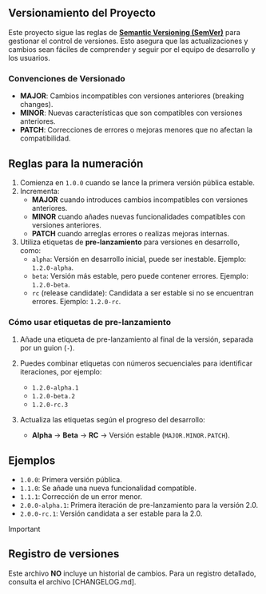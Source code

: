 ## Versionamiento del Proyecto

Este proyecto sigue las reglas de [**Semantic Versioning (SemVer)**](https://semver.org/) para gestionar el control de versiones. Esto asegura que las actualizaciones y cambios sean fáciles de comprender y seguir por el equipo de desarrollo y los usuarios.

### Convenciones de Versionado

- **MAJOR**: Cambios incompatibles con versiones anteriores (breaking changes).
- **MINOR**: Nuevas características que son compatibles con versiones anteriores.
- **PATCH**: Correcciones de errores o mejoras menores que no afectan la compatibilidad.

## Reglas para la numeración

1. Comienza en `1.0.0` cuando se lance la primera versión pública estable.
2. Incrementa:
   - **MAJOR** cuando introduces cambios incompatibles con versiones anteriores.
   - **MINOR** cuando añades nuevas funcionalidades compatibles con versiones anteriores.
   - **PATCH** cuando arreglas errores o realizas mejoras internas.
3. Utiliza etiquetas de **pre-lanzamiento** para versiones en desarrollo, como:
   - `alpha`: Versión en desarrollo inicial, puede ser inestable. Ejemplo: `1.2.0-alpha`.
   - `beta`: Versión más estable, pero puede contener errores. Ejemplo: `1.2.0-beta`.
   - `rc` (release candidate): Candidata a ser estable si no se encuentran errores. Ejemplo: `1.2.0-rc`.

### Cómo usar etiquetas de pre-lanzamiento

1. Añade una etiqueta de pre-lanzamiento al final de la versión, separada por un guion (`-`).
2. Puedes combinar etiquetas con números secuenciales para identificar iteraciones, por ejemplo:
   - `1.2.0-alpha.1`
   - `1.2.0-beta.2`
   - `1.2.0-rc.3`

3. Actualiza las etiquetas según el progreso del desarrollo:
   - **Alpha** → **Beta** → **RC** → Versión estable (`MAJOR.MINOR.PATCH`).

## Ejemplos

- `1.0.0`: Primera versión pública.
- `1.1.0`: Se añade una nueva funcionalidad compatible.
- `1.1.1`: Corrección de un error menor.
- `2.0.0-alpha.1`: Primera iteración de pre-lanzamiento para la versión 2.0.
- `2.0.0-rc.1`: Versión candidata a ser estable para la 2.0.

> [!IMPORTANT]
> ## Registro de versiones
> Este archivo **NO** incluye un historial de cambios. Para un registro detallado, consulta el archivo [CHANGELOG.md].
